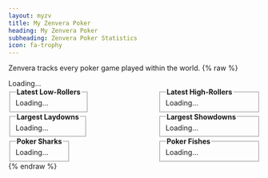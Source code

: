 ```yaml
---
layout: myzv
title: My Zenvera Poker
heading: My Zenvera Poker
subheading: Zenvera Poker Statistics
icon: fa-trophy
---
```

Zenvera tracks every poker game played within the world.
{% raw %}
<div id="poker-status">Loading...</div>
<div style="float: left;">
<fieldset>
<legend><strong>Latest Low-Rollers</strong></legend>
<div id="poker-lowrollers">Loading...</div>
</fieldset>
</div>
<div style="position: relative; margin-left: 300px;">
<fieldset>
<legend><strong>Latest High-Rollers</strong></legend>
<div id="poker-highrollers">Loading...</div>
</fieldset>
</div>
<div style="clear: both;"></div>
<div style="float: left;">
<fieldset>
<legend><strong>Largest Laydowns</strong></legend>
<div id="poker-laydowns">Loading...</div>
</fieldset>
</div>
<div style="position: relative; margin-left: 300px;">
<fieldset>
<legend><strong>Largest Showdowns</strong></legend>
<div id="poker-showdowns">Loading...</div>
</fieldset>
</div>
<div style="clear: both;"></div>
<div style="float: left;">
<fieldset>
<legend><strong>Poker Sharks</strong></legend>
<div id="poker-sharks">Loading...</div>
</fieldset>
</div>
<div style="position: relative; margin-left: 300px;">
<fieldset>
<legend><strong>Poker Fishes</strong></legend>
<div id="poker-fishes">Loading...</div>
</fieldset>
</div>
<script>$.get('https://myzv.herokuapp.com/poker-status.php', function( data ) { $( '#poker-status' ).html( data ); });</script>
<script>$.get('https://myzv.herokuapp.com/poker-latest-low-rollers.php', function( data ) { $( '#poker-lowrollers' ).html( data ); });</script>
<script>$.get('https://myzv.herokuapp.com/poker-latest-high-rollers.php', function( data ) { $( '#poker-highrollers' ).html( data ); });</script>
<script>$.get('https://myzv.herokuapp.com/poker-largest-laydowns.php', function( data ) { $( '#poker-laydowns' ).html( data ); });</script>
<script>$.get('https://myzv.herokuapp.com/poker-largest-showdowns.php', function( data ) { $( '#poker-showdowns' ).html( data ); });</script>
<script>$.get('https://myzv.herokuapp.com/poker-sharks.php', function( data ) { $( '#poker-sharks' ).html( data ); });</script>
<script>$.get('https://myzv.herokuapp.com/poker-fishes.php', function( data ) { $( '#poker-fishes' ).html( data ); });</script>
{% endraw %}